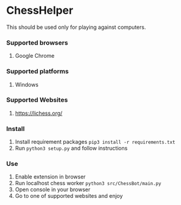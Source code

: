 # ChessHelper

This should be used only for playing against computers.

### Supported browsers
1. Google Chrome

### Supported platforms
1. Windows

### Supported Websites
1. https://lichess.org/

### Install
1. Install requirement packages ```pip3 install -r requirements.txt```
2. Run ```python3 setup.py``` and follow instructions

### Use
1. Enable extension in browser
2. Run localhost chess worker ```python3 src/ChessBot/main.py```
3. Open console in your browser
4. Go to one of supported websites and enjoy
